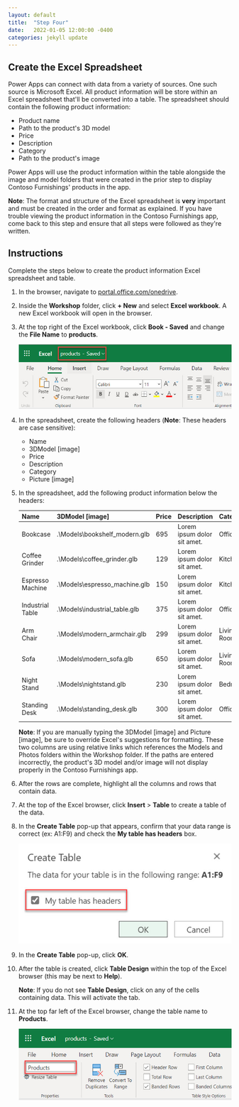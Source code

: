```yaml
---
layout: default
title:  "Step Four"
date:   2022-01-05 12:00:00 -0400
categories: jekyll update
---
```

## Create the Excel Spreadsheet

Power Apps can connect with data from a variety of sources. One such source is Microsoft Excel. All product information will be store within an Excel spreadsheet that'll be converted into a table. The spreadsheet should contain the following product information:

- Product name
- Path to the product's 3D model
- Price
- Description
- Category
- Path to the product's image

Power Apps will use the product information within the table alongside the image and model folders that were created in the prior step to display Contoso Furnishings' products in the app.

**Note**: The format and structure of the Excel spreadsheet is **very** important and must be created in the order and format as explained. If you have trouble viewing the product information in the Contoso Furnishings app, come back to this step and ensure that all steps were followed as they're written.

## Instructions

Complete the steps below to create the product information Excel spreadsheet and table.

1. In the browser, navigate to [portal.office.com/onedrive](https://portal.office.com/onedrive).
1. Inside the **Workshop** folder, click **+ New** and select **Excel workbook**. A new Excel workbook will open in the browser.
1. At the top right of the Excel workbook, click **Book - Saved** and change the **File Name** to **products**.

    ![A screenshot of the Excel window. The file name is highlighted.](../images/4-file-name.jpg)

1. In the spreadsheet, create the following headers (**Note**: These headers are case sensitive):
	- Name
	- 3DModel [image]
	- Price
	- Description
	- Category
	- Picture [image]
1. In the spreadsheet, add the following product information below the headers:

    |Name  |3DModel [image]  |Price |Description  |Category |Picture [image]|
    |---------|---------|---------|---------|--------|--------|
    |Bookcase     |.\Models\bookshelf_modern.glb         |   695      |    Lorem ipsum dolor sit amet.     |  Office      |  .\Photos\bookshelf_modern.png      |
    |Coffee Grinder     | .\Models\coffee_grinder.glb        |  129       |   Lorem ipsum dolor sit amet.      |  Kitchen      |  .\Photos\coffee_grinder.png      |
    |Espresso Machine     | .\Models\espresso_machine.glb        |   150      |  Lorem ipsum dolor sit amet.       |   Kitchen     |  .\Photos\espresso_machine.png      |
    |Industrial Table    | .\Models\industrial_table.glb        | 375        |  Lorem ipsum dolor sit amet.       |   Office     |   .\Photos\industrial_table.png     |
    |Arm Chair     | .\Models\modern_armchair.glb        |   299      |    Lorem ipsum dolor sit amet.     |   Living Room     |  .\Photos\modern_armchair.png      |
    |Sofa     |  .\Models\modern_sofa.glb       |   650      |  Lorem ipsum dolor sit amet.       |   Living Room     |  .\Photos\modern_sofa.png      |
    |Night Stand     | .\Models\nightstand.glb        |   230      |   Lorem ipsum dolor sit amet.      |   Bedroom     |    .\Photos\nightstand.png    |
    |Standing Desk     |  .\Models\standing_desk.glb       |  300       |   Lorem ipsum dolor sit amet.      |  Office      |  .\Photos\standing_desk.png      |

    **Note**: If you are manually typing the 3DModel [image] and Picture [image], be sure to override Excel's suggestions for formatting. These two columns are using relative links which references the Models and Photos folders within the Workshop folder. If the paths are entered incorrectly, the product's 3D model and/or image will not display properly in the Contoso Furnishings app.

1. After the rows are complete, highlight all the columns and rows that contain data.
1. At the top of the Excel browser, click **Insert** > **Table** to create a table of the data.
1. In the **Create Table** pop-up that appears, confirm that your data range is correct (ex: A1:F9) and check the **My table has headers** box.

    ![A screenshot of the create table window. The my table has headers field is highlighted.](../images/4-create-table.jpg)

1. In the **Create Table** pop-up, click **OK**.
1. After the table is created, click **Table Design** within the top of the Excel browser (this may be next to **Help**).
	
    **Note**: If you do not see **Table Design**, click on any of the cells containing data. This will activate the tab.
1. At the top far left of the Excel browser, change the table name to **Products**.

    ![A screenshot of the Excel window. The table name is highlighted.](../images/4-table-name.jpg)

